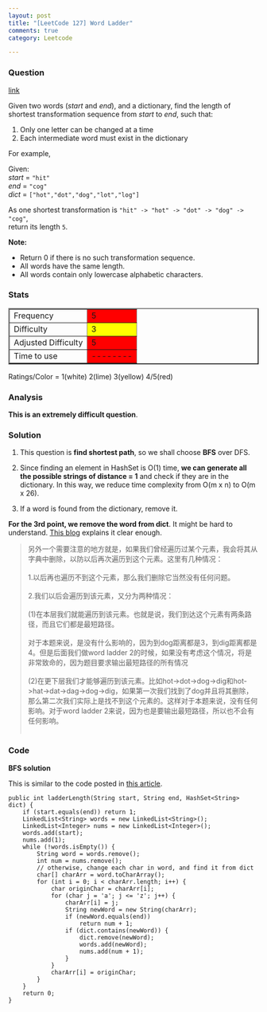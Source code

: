 ```yaml
---
layout: post
title: "[LeetCode 127] Word Ladder"
comments: true
category: Leetcode

---
```



### Question 
[link](https://oj.leetcode.com/problems/word-ladder/)

<div class="question-content">
            <p></p><p>
Given two words (<i>start</i> and <i>end</i>), and a dictionary, find the length of shortest transformation sequence from <i>start</i> to <i>end</i>, such that:
</p>
<ol>
<li>Only one letter can be changed at a time</li>
<li>Each intermediate word must exist in the dictionary</li>
</ol>

<p>
For example,
</p>
<p>
Given:<br>
<i>start</i> = <code>"hit"</code><br>
<i>end</i> = <code>"cog"</code><br>
<i>dict</i> = <code>["hot","dot","dog","lot","log"]</code><br>
</p>
<p>
As one shortest transformation is <code>"hit" -&gt; "hot" -&gt; "dot" -&gt; "dog" -&gt; "cog"</code>,<br>
return its length <code>5</code>.
</p>

<p>
<b>Note:</b><br>
</p><ul>
<li>Return 0 if there is no such transformation sequence.</li>
<li>All words have the same length.</li>
<li>All words contain only lowercase alphabetic characters.</li>
</ul>
<p></p><p></p>
</div>

### Stats
<table border="2">
	<tr>
		<td>Frequency</td>
		<td bgcolor="red">5</td>
	</tr>
	<tr>
		<td>Difficulty</td>
		<td bgcolor="yellow">3</td>
	</tr>
	<tr>
		<td>Adjusted Difficulty</td>
		<td bgcolor="red">5</td>
	</tr>
	<tr>
		<td>Time to use</td>
		<td bgcolor="red">--------</td>
	</tr>
</table>

Ratings/Color = 1(white) 2(lime) 3(yellow) 4/5(red)

### Analysis

__This is an extremely difficult question__.

### Solution

1. This question is __find shortest path__, so we shall choose __BFS__ over DFS. 

2. Since finding an element in HashSet is O(1) time, __we can generate all the possible strings of distance = 1__ and check if they are in the dictionary. In this way, we reduce time complexity from O(m x n) to O(m x 26). 

3. If a word is found from the dictionary, remove it. 

__For the 3rd point, we remove the word from dict__. It might be hard to understand. [This blog](http://blog.csdn.net/zxzxy1988/article/details/8591890) explains it clear enough. 

<blockquote cite="http://blog.csdn.net/zxzxy1988/article/details/8591890">
另外一个需要注意的地方就是，如果我们曾经遍历过某个元素，我会将其从字典中删除，以防以后再次遍历到这个元素。这里有几种情况：<br><br>
1.以后再也遍历不到这个元素，那么我们删除它当然没有任何问题。<br><br>
2.我们以后会遍历到该元素，又分为两种情况：<br><br>
(1)在本层我们就能遍历到该元素。也就是说，我们到达这个元素有两条路径，而且它们都是最短路径。<br><br>
对于本题来说，是没有什么影响的，因为到dog距离都是3，到dig距离都是4。但是后面我们做word ladder 2的时候，如果没有考虑这个情况，将是非常致命的，因为题目要求输出最短路径的所有情况<br><br>
(2)在更下层我们才能够遍历到该元素。比如hot-&gt;dot-&gt;dog-&gt;dig和hot-&gt;hat-&gt;dat-&gt;dag-&gt;dog-&gt;dig，如果第一次我们找到了dog并且将其删除，那么第二次我们实际上是找不到这个元素的。这样对于本题来说，没有任何影响。对于word ladder 2来说，因为也是要输出最短路径，所以也不会有任何影响。<br><br>
</blockquote>

### Code

__BFS solution__

This is similar to the code posted in [this article](http://www.programcreek.com/2012/12/leetcode-word-ladder/). 

	public int ladderLength(String start, String end, HashSet<String> dict) {
		if (start.equals(end)) return 1;
		LinkedList<String> words = new LinkedList<String>();
		LinkedList<Integer> nums = new LinkedList<Integer>();
		words.add(start);
		nums.add(1);
		while (!words.isEmpty()) {
			String word = words.remove();
			int num = nums.remove();
			// otherwise, change each char in word, and find it from dict
			char[] charArr = word.toCharArray();
			for (int i = 0; i < charArr.length; i++) {
				char originChar = charArr[i];
				for (char j = 'a'; j <= 'z'; j++) {
					charArr[i] = j;
					String newWord = new String(charArr);
					if (newWord.equals(end))
						return num + 1;
					if (dict.contains(newWord)) {
						dict.remove(newWord);
						words.add(newWord);
						nums.add(num + 1);
					}
				}
				charArr[i] = originChar;
			}
		}
		return 0;
	}
